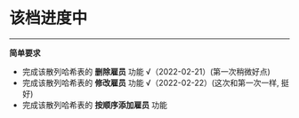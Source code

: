 # 该档进度中

***

**简单要求**
* 完成该散列哈希表的 **删除雇员** 功能 √（2022-02-21）(第一次稍微好点)
* 完成该散列哈希表的 **修改雇员** 功能 √（2022-02-22）(这次和第一次一样, 挺好)
* 完成该散列哈希表的 **按顺序添加雇员** 功能